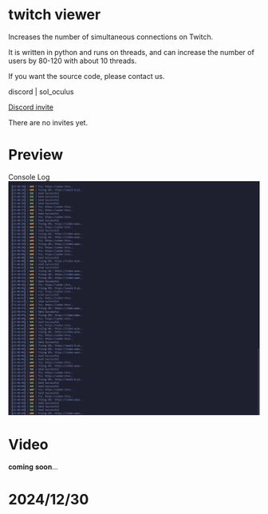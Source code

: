 # twitch viewer
Increases the number of simultaneous connections on Twitch.

It is written in python and runs on threads, and can increase the number of users by 80-120 with about 10 threads.

If you want the source code, please contact us.

discord | sol_oculus

[Discord invite](https://discord.gg/gUGmD77t4A)

There are no invites yet.

# Preview
Console Log
![img](CD7D5DE4-9596-4F79-B219-275FE76D5103.png)

# Video
𝐜𝐨𝐦𝐢𝐧𝐠 𝐬𝐨𝐨𝐧…

# 2024/12/30
